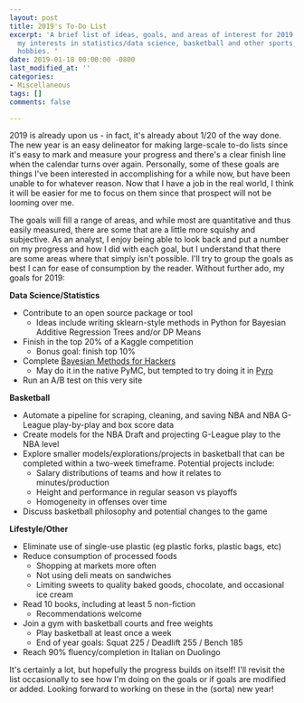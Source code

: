 ```yaml
---
layout: post
title: 2019's To-Do List
excerpt: 'A brief list of ideas, goals, and areas of interest for 2019. It encompasses
  my interests in statistics/data science, basketball and other sports, and other
  hobbies. '
date: 2019-01-18 00:00:00 -0800
last_modified_at: ''
categories:
- Miscellaneous
tags: []
comments: false

---
```

2019 is already upon us - in fact, it's already about 1/20 of the way done. The new year is an easy delineator for making large-scale to-do lists since it's easy to mark and measure your progress and there's a clear finish line when the calendar turns over again. Personally, some of these goals are things I've been interested in accomplishing for a while now, but have been unable to for whatever reason. Now that I have a job in the real world, I think it will be easier for me to focus on them since that prospect will not be looming over me. 

The goals will fill a range of areas, and while most are quantitative and thus easily measured, there are some that are a little more squishy and subjective. As an analyst, I enjoy being able to look back and put a number on my progress and how I did with each goal, but I understand that there are some areas where that simply isn't possible. I'll try to group the goals as best I can for ease of consumption by the reader. Without further ado, my goals for 2019:

**Data Science/Statistics**

* Contribute to an open source package or tool
  * Ideas include writing sklearn-style methods in Python for Bayesian Additive Regression Trees and/or DP Means
* Finish in the top 20% of a Kaggle competition
  * Bonus goal: finish top 10%
* Complete [Bayesian Methods for Hackers](https://github.com/CamDavidsonPilon/Probabilistic-Programming-and-Bayesian-Methods-for-Hackers)
  * May do it in the native PyMC, but tempted to try doing it in [Pyro](http://pyro.ai/)
* Run an A/B test on this very site

**Basketball**

* Automate a pipeline for scraping, cleaning, and saving NBA and NBA G-League play-by-play and box score data
* Create models for the NBA Draft and projecting G-League play to the NBA level
* Explore smaller models/explorations/projects in basketball that can be completed within a two-week timeframe. Potential projects include:
  * Salary distributions of teams and how it relates to minutes/production
  * Height and performance in regular season vs playoffs
  * Homogeneity in offenses over time
* Discuss basketball philosophy and potential changes to the game

**Lifestyle/Other**

* Eliminate use of single-use plastic (eg plastic forks, plastic bags, etc)
* Reduce consumption of processed foods
  * Shopping at markets more often
  * Not using deli meats on sandwiches
  * Limiting sweets to quality baked goods, chocolate, and occasional ice cream
* Read 10 books, including at least 5 non-fiction
  * Recommendations welcome
* Join a gym with basketball courts and free weights
  * Play basketball at least once a week
  * End of year goals: Squat 225 / Deadlift 255 / Bench 185
* Reach 90% fluency/completion in Italian on Duolingo

It's certainly a lot, but hopefully the progress builds on itself! I'll revisit the list occasionally to see how I'm doing on the goals or if goals are modified or added. Looking forward to working on these in the (sorta) new year!